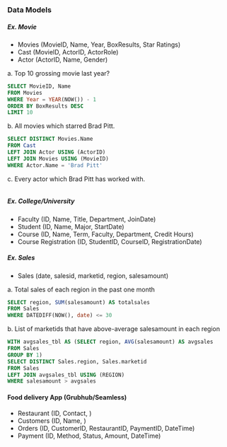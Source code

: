 ### Data Models

##### Ex. Movie
- Movies (MovieID, Name, Year, BoxResults, Star Ratings)
- Cast (MovieID, ActorID, ActorRole)
- Actor (ActorID, Name, Gender)

a. Top 10 grossing movie last year?
```sql
SELECT MovieID, Name
FROM Movies
WHERE Year = YEAR(NOW()) - 1
ORDER BY BoxResults DESC
LIMIT 10
```
b. All movies which starred Brad Pitt.
```sql
SELECT DISTINCT Movies.Name
FROM Cast 
LEFT JOIN Actor USING (ActorID)
LEFT JOIN Movies USING (MovieID)
WHERE Actor.Name = 'Brad Pitt'
```
c. Every actor which Brad Pitt has worked with.
```sql

```

##### Ex. College/University
- Faculty (ID, Name, Title, Department, JoinDate)
- Student (ID, Name, Major, StartDate)
- Course (ID, Name, Term, Faculty, Department, Credit Hours)
- Course Registration (ID, StudentID, CourseID, RegistrationDate)


##### Ex. Sales 
- Sales (date, salesid, marketid, region, salesamount)

a. Total sales of each region in the past one month
```sql
SELECT region, SUM(salesamount) AS totalsales
FROM Sales
WHERE DATEDIFF(NOW(), date) <= 30
```

b. List of marketids that have above-average salesamount in each region
```sql
WITH avgsales_tbl AS (SELECT region, AVG(salesamount) AS avgsales
FROM Sales
GROUP BY 1)
SELECT DISTINCT Sales.region, Sales.marketid
FROM Sales
LEFT JOIN avgsales_tbl USING (REGION)
WHERE salesamount > avgsales
```
  
#### Food delivery App (Grubhub/Seamless)
- Restaurant (ID, Contact, )
- Customers (ID, Name, )
- Orders (ID, CustomerID, RestaurantID, PaymentID, DateTime)
- Payment (ID, Method, Status, Amount, DateTime)


















